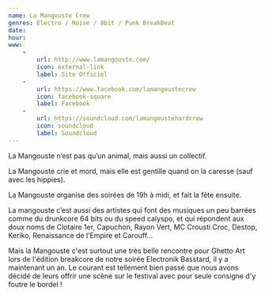 ```yaml
---
name: La Mangouste Crew
genres: Electro / Noise / 8bit / Punk BreakBeat
date:
hour:
www:
    -
        url: http://www.lamangouste.com/
        icon: external-link
        label: Site Officiel
    -
        url: https://www.facebook.com/lamangoustecrew
        icon: facebook-square
        label: Facebook
    -
        url: https://soundcloud.com/lamangoustehardcrew
        icon: soundcloud
        label: Soundcloud
---
```

La Mangouste n’est pas qu’un animal, mais aussi un collectif.

La Mangouste crie et mord, mais elle est gentille quand on la caresse (sauf avec les hippies).

La Mangouste organise des soirées de 19h à midi, et fait la fête ensuite.

La mangouste c’est aussi des artistes qui font des musiques un peu barrées comme du drunkcore 64 bits ou du speed calyspo, et qui répondent aux doux noms de Clotaire 1er, Capuchon, Rayon Vert, MC Crousti Croc, Destop, Keriko, Renaissance de l’Empire et Carouff…

Mais la Mangouste c'est surtout une très belle rencontre pour Ghetto Art lors de l'édition breakcore de notre soirée Electronik Basstard, il y a maintenant un an. Le courant est tellement bien passé que nous avons décidé de leurs offrir une scène sur le festival avec pour seule consigne d'y foutre le bordel !
